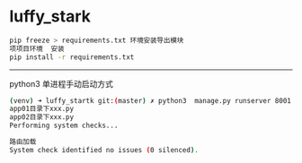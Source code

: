 # luffy_stark

```bash
pip freeze > requirements.txt 环境安装导出模块
项项目环境  安装
pip install -r requirements.txt
```
---
python3 单进程手动启动方式
```bash
(venv) ➜ luffy_startk git:(master) ✗ python3  manage.py runserver 8001 --noreload
app01目录下xxx.py
app02目录下xxx.py
Performing system checks...

路由加载
System check identified no issues (0 silenced).


```
